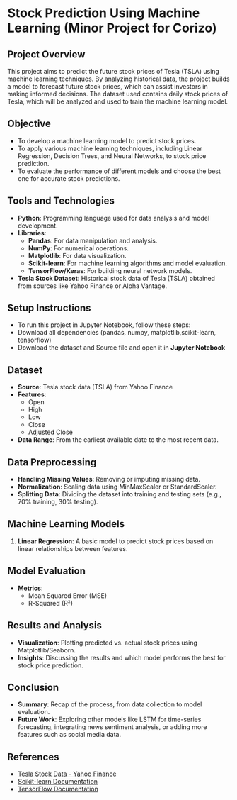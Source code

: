 # Stock Prediction Using Machine Learning (Minor Project for Corizo)

## Project Overview

This project aims to predict the future stock prices of Tesla (TSLA) using machine learning techniques. By analyzing historical data, the project builds a model to forecast future stock prices, which can assist investors in making informed decisions. The dataset used contains daily stock prices of Tesla, which will be analyzed and used to train the machine learning model.

## Objective

- To develop a machine learning model to predict stock prices.
- To apply various machine learning techniques, including Linear Regression, Decision Trees, and Neural Networks, to stock price prediction.
- To evaluate the performance of different models and choose the best one for accurate stock predictions.

## Tools and Technologies

- **Python**: Programming language used for data analysis and model development.
- **Libraries**:
  - **Pandas**: For data manipulation and analysis.
  - **NumPy**: For numerical operations.
  - **Matplotlib**: For data visualization.
  - **Scikit-learn**: For machine learning algorithms and model evaluation.
  - **TensorFlow/Keras**: For building neural network models.
- **Tesla Stock Dataset**: Historical stock data of Tesla (TSLA) obtained from sources like Yahoo Finance or Alpha Vantage.

## Setup Instructions

- To run this project in Jupyter Notebook, follow these steps:
- Download all dependencies (pandas, numpy, matplotlib,scikit-learn, tensorflow)
- Download the dataset and Source file and open it in **Jupyter Notebook**


## Dataset

- **Source**: Tesla stock data (TSLA) from Yahoo Finance
- **Features**: 
  - Open
  - High
  - Low
  - Close
  - Adjusted Close
- **Data Range**: From the earliest available date to the most recent data.
  
## Data Preprocessing

- **Handling Missing Values**: Removing or imputing missing data.
- **Normalization**: Scaling data using MinMaxScaler or StandardScaler.
- **Splitting Data**: Dividing the dataset into training and testing sets (e.g., 70% training, 30% testing).

## Machine Learning Models

1. **Linear Regression**: A basic model to predict stock prices based on linear relationships between features.

## Model Evaluation

- **Metrics**:
  - Mean Squared Error (MSE)
  - R-Squared (R²)

## Results and Analysis

- **Visualization**: Plotting predicted vs. actual stock prices using Matplotlib/Seaborn.
- **Insights**: Discussing the results and which model performs the best for stock price prediction.

## Conclusion

- **Summary**: Recap of the process, from data collection to model evaluation.
- **Future Work**: Exploring other models like LSTM for time-series forecasting, integrating news sentiment analysis, or adding more features such as social media data.

## References

- [Tesla Stock Data - Yahoo Finance](https://finance.yahoo.com/)
- [Scikit-learn Documentation](https://scikit-learn.org/)
- [TensorFlow Documentation](https://www.tensorflow.org/)

